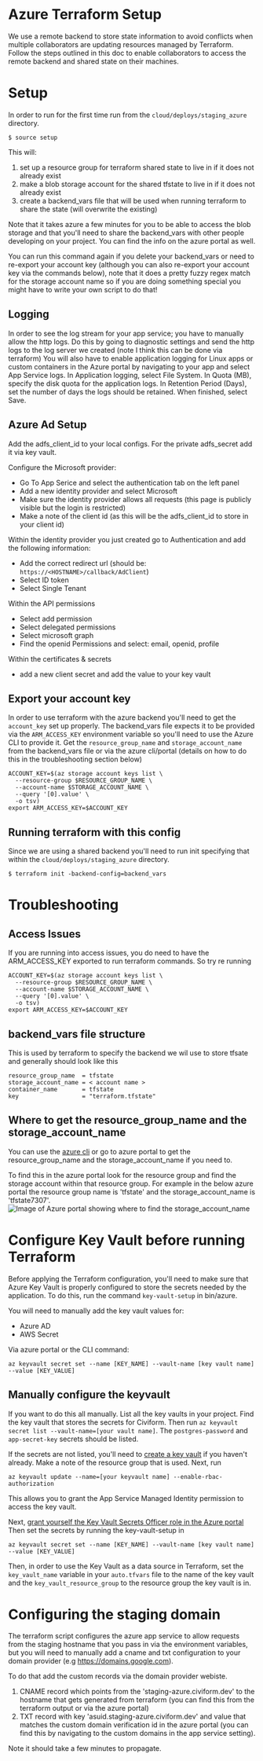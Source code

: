 # Azure Terraform Setup
We use a remote backend to store state information to avoid conflicts when 
multiple collaborators are updating resources managed by Terraform. 
Follow the steps outlined in this doc to enable collaborators to access 
the remote backend and shared state on their machines.

# Setup
In order to run for the first time run from the `cloud/deploys/staging_azure` 
directory.
 
```
$ source setup
```

This will: 
1. set up a resource group for terraform shared state to live in if it does
not already exist
2. make a blob storage account for the shared tfstate to live in if it does
not already exist
3. create a backend_vars file that will be used when running terraform to 
share the state (will overwrite the existing)

Note that it takes azure a few minutes for you to be able to access the blob 
storage and that you'll need to share the backend_vars with other people 
developing on your project. You can find the info on the azure portal as well. 

You can run this command again if you delete your backend_vars or need to
re-export your account key (although you can also re-export your account key
via the commands below), note that it does a pretty fuzzy regex match for
the storage account name so if you are doing something special you might have
to write your own script to do that!

## Logging 
In order to see the log stream for your app service; you have to manually allow the http logs. Do this by going to diagnostic settings and send the http logs to the log server we created (note I think this can be done via terraform) You will also have to enable application logging for Linux apps or custom containers in the Azure portal by navigating to your app and select App Service logs. In Application logging, select File System. In Quota (MB), specify the disk quota for the application logs. In Retention Period (Days), set the number of days the logs should be retained. When finished, select Save.

## Azure Ad Setup
Add the adfs_client_id to your local configs. For the private adfs_secret add it via key vault.

Configure the Microsoft provider:
- Go To App Serice and select the authentication tab on the left panel
- Add a new identity provider and select Microsoft
- Make sure the identity provider allows all requests (this page is publicly visible but the login is restricted)
- Make a note of the client id (as this will be the adfs_client_id to store in your client id)

Within the identity provider you just created go to Authentication and add the following information:
- Add the correct redirect url (should be: `https://<HOSTNAME>/callback/AdClient`) 
- Select ID token 
- Select Single Tenant 

Within the API permissions
- Select add permission
- Select delegated permissions
- Select microsoft graph
- Find the openid Permissions and select: email, openid, profile

Within the certificates & secrets
- add a new client secret and add the value to your key vault

## Export your account key
In order to use terraform with the azure backend you'll need to get the 
`account_key` set up properly. The backend_vars file expects it to be provided 
via the `ARM_ACCESS_KEY` environment variable so you'll need to use the Azure CLI to provide it. 
Get the `resource_group_name` and `storage_account_name` from the backend_vars
file or via the azure cli/portal (details on how to do this in the 
troubleshooting section below)
```
ACCOUNT_KEY=$(az storage account keys list \
  --resource-group $RESOURCE_GROUP_NAME \
  --account-name $STORAGE_ACCOUNT_NAME \
  --query '[0].value' \
  -o tsv)
export ARM_ACCESS_KEY=$ACCOUNT_KEY
```

## Running terraform with this config  
Since we are using a shared backend you'll need to run init specifying that 
within the `cloud/deploys/staging_azure` directory.
```
$ terraform init -backend-config=backend_vars
```

# Troubleshooting

## Access Issues
If you are running into access issues, you do need to have the ARM_ACCESS_KEY 
exported to run terraform commands. So try re running
```
ACCOUNT_KEY=$(az storage account keys list \
  --resource-group $RESOURCE_GROUP_NAME \
  --account-name $STORAGE_ACCOUNT_NAME \
  --query '[0].value' \
  -o tsv)
export ARM_ACCESS_KEY=$ACCOUNT_KEY
```

## backend_vars file structure

This is used by terraform to specify the backend we wil use to store tfsate 
and generally should look like this
```
resource_group_name  = tfstate
storage_account_name = < account name >
container_name       = tfstate
key                  = "terraform.tfstate"
```

## Where to get the resource_group_name and the storage_account_name

You can use the [azure cli](https://docs.microsoft.com/en-us/cli/azure/)
or go to azure portal to get the resource_group_name
and the storage_account_name if you need to.

To find this in the azure portal look for the resource group and find the 
storage account within that resource group. For example in the below azure 
portal the resource group name is 'tfstate' and the storage_account_name is 
'tfstate7307'.
![Image of Azure portal showing where to find the storage_account_name](img/how_to_find_backend_vars.png?raw=true)

# Configure Key Vault before running Terraform
Before applying the Terraform configuration, you'll need to make sure that Azure Key Vault is
properly configured to store the secrets needed by the application. To do this, run the command `key-vault-setup` in bin/azure. 

You will need to manually add the key vault values for:
- Azure AD
- AWS Secret

Via azure portal or the CLI command:
```
az keyvault secret set --name [KEY_NAME] --vault-name [key vault name] --value [KEY_VALUE]
```

## Manually configure the keyvault
If you want to do this all manually. List all the key vaults in your project. Find the key vault that stores the secrets for Civiform. Then run `az keyvault secret list --vault-name=[your vault name]`. The `postgres-password` and `app-secret-key` secrets should be listed.

If the secrets are not listed, you'll need to [create a key vault](https://docs.microsoft.com/en-us/azure/key-vault/general/quick-create-cli) if you haven't already. Make a note of the resource group that is used. Next, run 
```
az keyvault update --name=[your keyvault name] --enable-rbac-authorization
```
This allows you to grant the App Service Managed Identity permission to access the key vault.

Next, [grant yourself the Key Vault Secrets Officer role in the Azure portal](https://docs.microsoft.com/en-us/azure/key-vault/general/rbac-guide?tabs=azure-cli#key-vault-scope-role-assignment)
Then set the secrets by running the key-vault-setup in 

```
az keyvault secret set --name [KEY_NAME] --vault-name [key vault name] --value [KEY_VALUE]
```

Then, in order to use the Key Vault as a data source in Terraform, set the `key_vault_name` variable in your `auto.tfvars` file to the name of the key vault and the `key_vault_resource_group` to the resource group the key vault is in.

# Configuring the staging domain
The terraform script configures the azure app service to allow requests from the staging hostname that you pass in via the environment variables, but you will need to manually add a cname and txt configuration to your domain provider (e.g https://domains.google.com). 

To do that add the custom records via the domain provider webiste. 
1) CNAME record which points from the 'staging-azure.civiform.dev' to the hostname that gets generated from terraform (you can find this from the terraform output or via the azure portal)
2) TXT record with key 'asuid.staging-azure.civiform.dev' and value that matches the custom domain verification id in the azure portal (you can find this by navigating to the custom domains in the app service setting). 

Note it should take a few minutes to propagate.